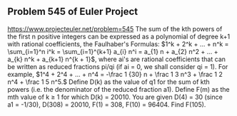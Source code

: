 ## Problem 545 of Euler Project 
https://www.projecteuler.net/problem=545
The sum of the kth powers of the first n positive integers can be expressed as a polynomial of degree k+1 with rational coefficients, the Faulhaber's Formulas:
$1^k + 2^k + ... + n^k = \sum_{i=1}^n i^k = \sum_{i=1}^{k+1} a_{i} n^i = a_{1} n + a_{2} n^2 + ... + a_{k} n^k + a_{k+1} n^{k + 1}$,
where ai's are rational coefficients that can be written as reduced fractions pi/qi (if ai = 0, we shall consider qi = 1).
For example, $1^4 + 2^4 + ... + n^4 = -\frac 1 {30} n + \frac 1 3 n^3 + \frac 1 2 n^4 + \frac 1 5 n^5.$
Define D(k) as the value of q1 for the sum of kth powers (i.e. the denominator of the reduced fraction a1).
Define F(m) as the mth value of k ≥ 1 for which D(k) = 20010.
You are given D(4) = 30 (since a1 = -1/30), D(308) = 20010, F(1) = 308, F(10) = 96404.
Find F(105).